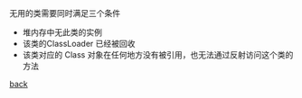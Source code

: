 无用的类需要同时满足三个条件  
- 堆内存中无此类的实例  
- 该类的ClassLoader 已经被回收  
- 该类对应的 Class 对象在任何地方没有被引用，也无法通过反射访问这个类的方法  

[back](../1.md)  